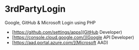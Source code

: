 # 3rdPartyLogin
Google, GitHub &amp; Microsoft Login using PHP
 - [https://github.com/settings/apps](GitHub Developer)
 - [https://console.cloud.google.com/](Google API Developer)
 - [https://aad.portal.azure.com/](Microsoft AAD)
